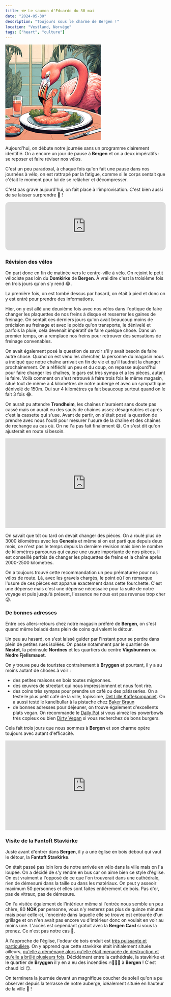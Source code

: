 ```yaml
---
title: 🐟 Le saumon d'Eduardo du 30 mai
date: "2024-05-30"
description: "Toujours sous le charme de Bergen !"
location: "Vestland, Norvège"
tags: ["heart", "culture"]
---
```


![Saumon d'Eduardo](../saumon_eduardo.png)

Aujourd'hui, on débute notre journée sans un programme clairement identifié. On a encore un jour de pause à **Bergen** et on a deux impératifs : se reposer et faire réviser nos vélos.

C'est un peu paradoxal, à chaque fois qu'on fait une pause dans nos journées à vélo, on est rattrapé par la fatigue, comme si le corps sentait que c'était le moment pour lui de se relâcher et décompresser.

C'est pas grave aujourd'hui, on fait place à l'improvisation. C'est bien aussi de se laisser surprendre 🎁 !

<iframe style="border-radius:12px" src="https://open.spotify.com/embed/track/0h3Xy4V4apMraB5NuM8U7Z?utm_source=generator" width="100%" height="152" frameBorder="0" allow="autoplay; clipboard-write; encrypted-media; picture-in-picture" loading="lazy"></iframe>

### Révision des vélos

On part donc en fin de matinée vers le centre-ville à vélo. On rejoint le petit vélociste pas loin du **Domkirke** de **Bergen**. À vrai dire c'est la troisième fois en trois jours qu'on s'y rend 😂.

La première fois, on est tombé dessus par hasard, on était à pied et donc on y est entré pour prendre des informations.

Hier, on y est allé une deuxième fois avec nos vélos dans l'optique de faire changer les plaquettes de nos freins à disque et resserrer les gaines de freinage. On sentait ces derniers jours qu'on avait beaucoup moins de précision au freinage et avec le poids qu'on transporte, le dénivelé et parfois la pluie, cela devenait impératif de faire quelque chose. Dans un premier temps, on a remplacé nos freins pour retrouver des sensations de freinage convenables.

On avait également posé la question de savoir s'il y avait besoin de faire autre chose. Quand on est venu les chercher, la personne du magasin nous a indiqué que notre chaîne arrivait en fin de vie et qu'il faudrait la changer prochainement. On a réfléchi un peu et du coup, on repasse aujourd'hui pour faire changer les chaînes, le gars est très sympa et a les pièces, autant le faire. Voilà comment on s'est retrouvé à faire trois fois le même magasin, situé tout de même à 4 kilomètres de notre auberge et avec un sympathique dénivelé de 150m. Oui sur 4 kilomètres ça fait beaucoup surtout quand on le fait 3 fois 😂.

On aurait pu attendre **Trondheim**, les chaînes n'auraient sans doute pas cassé mais on aurait eu des sauts de chaînes assez désagréables et après c'est la cassette qui s'use. Avant de partir, on s'était posé la question de prendre avec nous l'outil pour mesurer l'usure de la chaîne et des chaînes de rechange au cas où. On ne l'a pas fait finalement 😅. On s'est dit qu'on ajusterait en route si besoin.

<div style="width: 100%; height: 0; position: relative; padding-bottom: 56%;"><iframe src="https://giphy.com/embed/1I3DxnakiDz7maiQrt" style="top: 0; left: 0; width: 100%; height: 100%; position: absolute; border: 0;" allowfullscreen scrolling="no" allow="encrypted-media;" class="giphy-embed"></iframe></div>

On savait que tôt ou tard on devait changer des pièces. On a roulé plus de 3000 kilomètres avec les **Genesis** et même si on est parti que depuis deux mois, ce n'est pas le temps depuis la dernière révision mais bien le nombre de kilomètres parcourus qui cause une usure importante de nos pièces. Il est conseillé parfois de changer les plaquettes de freins et la chaîne après 2000-2500 kilomètres.

On a toujours trouvé cette recommandation un peu prématurée pour nos vélos de route. Là, avec les gravels chargés, le point où l'on remarque l'usure de ces pièces est apparue exactement dans cette fourchette. C'est une dépense mais c'est une dépense nécessaire pour la suite de notre voyage et puis jusqu'à présent, l'essence ne nous est pas revenue trop cher 😜.

### De bonnes adresses

Entre ces allers-retours chez notre magasin préféré de **Bergen**, on s'est quand même baladé dans plein de coins qui valent le détour.

Un peu au hasard, on s'est laissé guider par l'instant pour se perdre dans plein de petites rues isolées. On passe notamment par le quartier de **Nøstet**, la péninsule **Nordnes** et les quartiers du centre **Vågsbunnen** ou **Nedre Fjellsmauet**.

On y trouve peu de touristes contrairement à **Bryggen** et pourtant, il y a au moins autant de choses à voir :

- des petites maisons en bois toutes mignonnes.
- des œuvres de streetart qui nous impressionnent et nous font rire.
- des coins très sympas pour prendre un café ou des pâtisseries.
  On a testé le plus petit café de la ville, topissime, [Det Lille Kaffekompaniet](https://www.instagram.com/detlillekaffekompaniet/). On a aussi testé le kanelbullar à la pistache chez [Baker Braun](https://bakerbrun.no/)
- de bonnes adresses pour déjeuner, on trouve également d'excellents plats vegan. On recommande le [Daily Pot](https://www.dailypot.no/) si vous aimez les powerbowls très copieux ou bien [Dirty Vegan](https://www.dirtyvegan.no/) si vous recherchez de bons burgers.

Cela fait trois jours que nous sommes à **Bergen** et son charme opère toujours avec autant d'efficacité.

<div style="width: 100%; height: 0; position: relative; padding-bottom: 56%;"><iframe src="https://giphy.com/embed/lSsrgdpA708aysLlsX" style="top: 0; left: 0; width: 100%; height: 100%; position: absolute; border: 0;" allowfullscreen scrolling="no" allow="encrypted-media;" class="giphy-embed"></iframe></div>

### Visite de la Fantoft Stavkirke

Juste avant d'entrer dans **Bergen**, il y a une église en bois debout qui vaut le détour, la **Fantoft Stavkirke**.

On était passé pas loin lors de notre arrivée en vélo dans la ville mais on l'a loupée. On a décidé de s'y rendre en bus car on aime bien ce style d'église. On est vraiment à l'opposé de ce que l'on trouverait dans une cathédrale, rien de démesuré dans la taille ou dans les matériaux. On peut y asseoir maximum 50 personnes et elles sont faites entièrement de bois. Pas d'or, pas de vitraux, pas de démesure.

On l'a visitée également de l'intérieur même si l'entrée nous semble un peu chère, 80 **NOK** par personne, vous n'y resterez pas plus de quinze minutes mais pour celle-ci, l'enceinte dans laquelle elle se trouve est entourée d'un grillage et on n'en avait pas encore vu d'intérieur donc on voulait en voir au moins une. L'accès est cependant gratuit avec la **Bergen Card** si vous la prenez. Ce n'est pas notre cas 😬.

À l'approche de l'église, l'odeur de bois enduit est [très puissante et particulière](https://grignotages.com/eglises-en-bois-debout/). On y apprend que cette stavkirke était initialement située ailleurs, [qu'elle a déménagé alors qu'elle était menacée de destruction et qu'elle a brûlé plusieurs fois](https://fantoftstavkirke.no/informasjon/). Décidément entre la cathédrale, la stavkirke et le quartier de **Bryggen** il y en a eu des incendies 🔥👨🏼‍🚒 à **Bergen** ! C'est chaud ici 😏.

On terminera la journée devant un magnifique coucher de soleil qu'on a pu observer depuis la terrasse de notre auberge, idéalement située en hauteur de la ville 🌅 !
